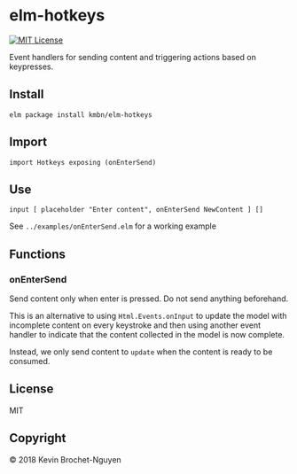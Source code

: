 # elm-hotkeys

[![MIT License](https://img.shields.io/github/license/kmbn/elm-hotkeys.svg?style=flat-square)](https://raw.githubusercontent.com/kmbn/elm-hotkeys/master/LICENSE)

Event handlers for sending content and triggering actions based on keypresses.

## Install
```
elm package install kmbn/elm-hotkeys
```

## Import
```
import Hotkeys exposing (onEnterSend)
```

## Use
```
input [ placeholder "Enter content", onEnterSend NewContent ] []
```

See `../examples/onEnterSend.elm` for a working example

## Functions
### onEnterSend
Send content only when enter is pressed. Do not send anything beforehand.

This is an alternative to using `Html.Events.onInput` to update the model with
incomplete content on every keystroke and then using another event handler to
indicate that the content collected in the model is now complete.

Instead, we only send content to `update` when the content is ready to be
consumed.

## License
MIT

## Copyright
&copy; 2018 Kevin Brochet-Nguyen